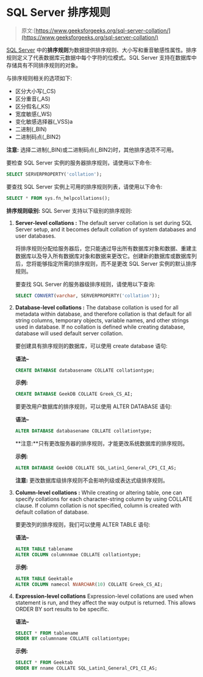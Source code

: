 # SQL Server 排序规则

> 原文:[https://www.geeksforgeeks.org/sql-server-collation/](https://www.geeksforgeeks.org/sql-server-collation/)

[SQL Server](https://www.geeksforgeeks.org/introduction-of-ms-sql-server/) 中的**排序规则**为数据提供排序规则、大小写和重音敏感性属性。排序规则定义了代表数据库元数据中每个字符的位模式。SQL Server 支持在数据库中存储具有不同排序规则的对象。

与排序规则相关的选项如下:

*   区分大小写(_CS)
*   区分重音(_AS)
*   区分假名(_KS)
*   宽度敏感(_WS)
*   变化敏感选择器(_VSS)a
*   二进制(_BIN)
*   二进制码点(_BIN2)

**注意:**
选择二进制(_BIN)或二进制码点(_BIN2)时，其他排序选项不可用。

要检查 SQL Server 实例的服务器排序规则，请使用以下命令:

```sql
SELECT SERVERPROPERTY('collation');
```

要查找 SQL Server 实例上可用的排序规则列表，请使用以下命令:

```sql
SELECT * FROM sys.fn_helpcollations();
```

**排序规则级别:**
SQL Server 支持以下级别的排序规则:

1.  **Server-level collations :**
    The default server collation is set during SQL Server setup, and it becomes default collation of system databases and user databases.

    将排序规则分配给服务器后，您只能通过导出所有数据库对象和数据、重建主数据库以及导入所有数据库对象和数据来更改它。创建新的数据库或数据库列后，您将能够指定所需的排序规则，而不是更改 SQL Server 实例的默认排序规则。

    要查找 SQL Server 的服务器级排序规则，请使用以下查询:

    ```sql
    SELECT CONVERT(varchar, SERVERPROPERTY('collation'));
    ```

2.  **Database-level collations :**
    The database collation is used for all metadata within database, and therefore collation is that default for all string columns, temporary objects, variable names, and other strings used in database. If no collation is defined while creating database, database will used default server collation.

    要创建具有排序规则的数据库，可以使用 create database 语句:

    **语法–**

    ```sql
    CREATE DATABASE databasename COLLATE collationtype;
    ```

    **示例:**

    ```sql
    CREATE DATABASE GeekDB COLLATE Greek_CS_AI; 
    ```

    要更改用户数据库的排序规则，可以使用 ALTER DATABASE 语句:

    **语法–**

    ```sql
    ALTER DATABASE databasename COLLATE collationtype;
    ```

    **注意:**只有更改服务器的排序规则，才能更改系统数据库的排序规则。

    **示例:**

    ```sql
    ALTER DATABASE GeekDB COLLATE SQL_Latin1_General_CP1_CI_AS; 
    ```

    **注意:**
    更改数据库级排序规则不会影响列级或表达式级排序规则。

3.  **Column-level collations :**
    While creating or altering table, one can specify collations for each character-string column by using COLLATE clause. If column collation is not specified, column is created with default collation of database.

    要更改列的排序规则，我们可以使用 ALTER TABLE 语句:

    **语法–**

    ```sql
    ALTER TABLE tablename 
    ALTER COLUMN columnnmae COLLATE collationtype;
    ```

    **示例:**

    ```sql
    ALTER TABLE Geektable 
    ALTER COLUMN namecol NVARCHAR(10) COLLATE Greek_CS_AI; 
    ```

4.  **Expression-level collations**
    Expression-level collations are used when statement is run, and they affect the way output is returned. This allows ORDER BY sort results to be specific.

    **语法–**

    ```sql
    SELECT * FROM tablename 
    ORDER BY columnname COLLATE collationtype;
    ```

    **示例:**

    ```sql
    SELECT * FROM Geektab 
    ORDER BY nname COLLATE SQL_Latin1_General_CP1_CI_AS; 
    ```